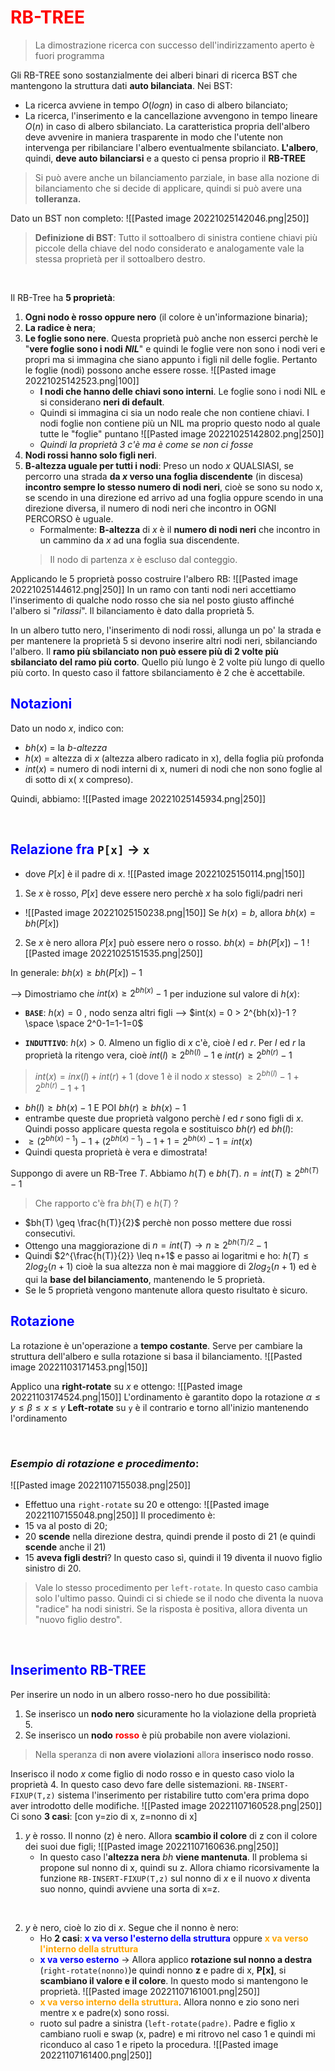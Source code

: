 # <font color ="red">RB-TREE</font>
>La dimostrazione ricerca con successo dell'indirizzamento aperto è fuori programma

Gli RB-TREE sono sostanzialmente dei alberi binari di ricerca BST che mantengono la struttura dati **auto bilanciata**.
Nei BST:
- La ricerca avviene in tempo $O(logn)$ in caso di albero bilanciato;
- La ricerca, l'inserimento e la cancellazione avvengono in tempo lineare $O(n)$ in caso di albero sbilanciato.
La caratteristica propria dell'albero deve avvenire in maniera trasparente in modo che l'utente non intervenga per ribilanciare l'albero eventualmente sbilanciato. 
**L'albero**, quindi, **deve auto bilanciarsi** e a questo ci pensa proprio il **RB-TREE**

>Si può avere anche un bilanciamento parziale, in base alla nozione di bilanciamento che si decide di applicare, quindi si può avere una **tolleranza.**

Dato un BST non completo:
![[Pasted image 20221025142046.png|250]]
>**Definizione di BST**: Tutto il sottoalbero di sinistra contiene chiavi più piccole della chiave del nodo considerato e analogamente vale la stessa proprietà per il sottoalbero destro.

<div style="page-break-after: always; visibility: hidden"> \pagebreak </div>

Il RB-Tree ha **5 proprietà**:
1. **Ogni nodo è rosso oppure nero** (il colore è un'informazione binaria);
2. **La radice è nera**;
3. **Le foglie sono nere**. Questa proprietà può anche non esserci perchè le "**vere foglie sono i nodi *NIL***" e quindi le foglie vere non sono i nodi veri e propri ma si immagina che siano appunto i figli nil delle foglie. Pertanto le foglie (nodi) possono anche essere rosse.
		![[Pasted image 20221025142523.png|100]]
	- **I nodi che hanno delle chiavi sono interni**. Le foglie sono i nodi NIL e si considerano **neri di default**. 
	- Quindi si immagina ci sia un nodo reale che non contiene chiavi. I nodi foglie non contiene più un NIL ma proprio questo nodo al quale tutte le "foglie" puntano 
		![[Pasted image 20221025142802.png|250]]
	- *Quindi la proprietà 3 c'è ma è come se non ci fosse*
4. **Nodi rossi hanno solo figli neri**.
5. **B-altezza uguale per tutti i nodi**: Preso un nodo $x$ QUALSIASI, se percorro una strada **da $x$ verso una foglia discendente** (in discesa) **incontro sempre lo stesso numero di nodi neri**, cioè se sono su nodo x, se scendo in una direzione ed arrivo ad una foglia oppure scendo in una direzione diversa, il numero di nodi neri che incontro in OGNI PERCORSO è uguale. 
	- Formalmente: **B-altezza** di $x$ è il **numero di nodi neri** che incontro in un cammino da $x$ ad una foglia sua discendente. 
	>Il nodo di partenza $x$ è escluso dal conteggio.

Applicando le 5 proprietà posso costruire l'albero RB: 
![[Pasted image 20221025144612.png|250]]
	In un ramo con tanti nodi neri accettiamo l'inserimento di qualche nodo rosso che sia nel posto giusto affinché l'albero si "*rilassi*". Il bilanciamento è dato dalla proprietà 5.

In un albero tutto nero, l'inserimento di nodi rossi, allunga un po' la strada e per mantenere la proprietà 5 si devono inserire altri nodi neri, sbilanciando l'albero.
Il **ramo più sbilanciato non può essere più di 2 volte più sbilanciato del ramo più corto**. Quello più lungo è 2 volte più lungo di quello più corto. In questo caso il fattore sbilanciamento è 2 che è accettabile.

## <font color ="blue">Notazioni</font>
Dato un nodo $x$, indico con:
- $bh(x)$ = la *b-altezza*
- $h(x)$ = altezza di $x$ (altezza albero radicato in x), della foglia più profonda
- $int(x)$ = numero di nodi interni di x, numeri di nodi che non sono foglie al di sotto di x( x compreso).

Quindi, abbiamo:
![[Pasted image 20221025145934.png|250]]

<div style="page-break-after: always; visibility: hidden"> \pagebreak </div>

## <font color ="blue">Relazione fra </font><code>P[x]</code> -> <code>x</code> 
- dove $P[x]$ è il padre di $x$.
![[Pasted image 20221025150114.png|150]]
1. Se $x$ è rosso, $P[x]$ deve essere nero perchè $x$ ha solo figli/padri neri
- ![[Pasted image 20221025150238.png|150]]
Se $h(x) = b$, allora $bh(x) = bh(P[x])$ 
2. Se $x$ è nero allora $P[x]$ può essere nero o rosso. $bh(x) = bh(P[x])-1$
![[Pasted image 20221025151535.png|250]]

In generale:
$bh(x) \geq bh(P[x])-1$

--> Dimostriamo che $int(x) \geq 2^{bh(x)}-1$ per induzione sul valore di $h(x)$:
- **`BASE`**: $h(x) = 0$ , nodo senza altri figli --> $int(x) = 0 > 2^{bh(x)}-1 ? \space \space  2^0-1=1-1=0$

- **`INDUTTIVO`**: $h(x)>0$. Almeno un figlio di $x$ c'è, cioè $l$ ed $r$. Per $l$ ed $r$ la proprietà la ritengo vera, cioè $int(l) \geq 2^{bh(l)}-1$ e $int(r) \geq 2^{bh(r)}-1$

>$int(x) = inx(l)+int(r)+1$ (dove 1 è il nodo $x$ stesso)
>$\geq 2^{bh(l)}-1+2^{bh(r)}-1+1$

- $bh(l) \geq bh(x) -1$ E POI $bh(r) \geq bh(x)-1$
- entrambe queste due proprietà valgono perchè $l$ ed $r$ sono figli di $x$. Quindi posso applicare questa regola e sostituisco $bh(r)$ ed $bh(l)$:
- $\geq (2^{bh(x)-1})-1+(2^{bh(x)-1})-1+1 = 2^{bh(x)}-1 = int(x)$ 
- Quindi questa proprietà è vera e dimostrata!

Suppongo di avere un RB-Tree $T$. Abbiamo $h(T)$ e $bh(T)$.
$n=int(T) \geq 2^{bh(T)}-1$
>Che rapporto c'è fra $bh(T)$ e $h(T)$ ?

- $bh(T) \geq \frac{h(T)}{2}$ perchè non posso mettere due rossi consecutivi.
- Ottengo una maggiorazione di $n=int(T) \rightarrow n \geq 2^{bh(T)/2}-1$
- Quindi $2^{\frac{h(T)}{2}} \leq n+1$ e passo ai logaritmi e ho: $h(T) \leq 2log_2(n+1)$ cioè la sua altezza non è mai maggiore di $2log_2(n+1)$ ed è qui la **base del bilanciamento**, mantenendo le 5 proprietà. 
- Se le 5 proprietà vengono mantenute allora questo risultato è sicuro.

## <font color ="blue">Rotazione</font>
La rotazione è un'operazione a **tempo costante**. Serve per cambiare la struttura dell'albero e sulla rotazione si basa il bilanciamento.
![[Pasted image 20221103171453.png|150]]

Applico una **right-rotate** su $x$ e ottengo:
![[Pasted image 20221103174524.png|150]]
L'ordinamento è garantito dopo la rotazione $\alpha \leq y\leq \beta\leq x \leq \gamma$
**Left-rotate** su `y` è il contrario e torno all'inizio mantenendo l'ordinamento

<div style="page-break-after: always; visibility: hidden"> \pagebreak </div>

### *Esempio di rotazione e procedimento*:
![[Pasted image 20221107155038.png|250]]
- Effettuo una `right-rotate` su 20 e ottengo:
![[Pasted image 20221107155048.png|250]]
Il procedimento è:
- 15 va al posto di 20;
- 20 **scende** nella direzione destra, quindi prende il posto di 21 (e quindi **scende** anche il 21)
- 15 **aveva figli destri**? In questo caso sì, quindi il 19 diventa il nuovo figlio sinistro di 20.
>Vale lo stesso procedimento per `left-rotate`. In questo caso cambia solo l'ultimo passo. Quindi ci si chiede se il nodo che diventa la nuova "radice" ha nodi sinistri. Se la risposta è positiva, allora diventa un "nuovo figlio destro".

<div style="page-break-after: always; visibility: hidden"> \pagebreak </div>

## <font color ="blue">Inserimento RB-TREE</font>
Per inserire un nodo in un albero rosso-nero ho due possibilità:
1. Se inserisco un **nodo nero** sicuramente ho la violazione della proprietà 5.
2. Se inserisco un **nodo** <font color ="red"><b>rosso</b></font> è più probabile non avere violazioni.
>Nella speranza di **non avere violazioni** allora **inserisco nodo rosso**.

Inserisco il nodo $x$ come figlio di nodo rosso e in questo caso violo la proprietà 4. In questo caso devo fare delle sistemazioni.
`RB-INSERT-FIXUP(T,z)` sistema l'inserimento per ristabilire tutto com'era prima dopo aver introdotto delle modifiche.
![[Pasted image 20221107160528.png|250]]
Ci sono **3 casi**: [con y=zio di x, z=nonno di x] 
1. $y$ è rosso. Il nonno (z) è nero. Allora **scambio il colore** di z con il colore dei suoi due figli;  ![[Pasted image 20221107160636.png|250]]
	- In questo caso l'**altezza nera** $bh$ **viene mantenuta**. Il problema si propone sul nonno di x, quindi su z. Allora chiamo ricorsivamente la funzione `RB-INSERT-FIXUP(T,z)` sul nonno di $x$ e il nuovo $x$ diventa suo nonno, quindi avviene una sorta di x=z.




<div style="page-break-after: always; visibility: hidden"> \pagebreak </div>

2. $y$ è nero, cioè lo zio di $x$. Segue che il nonno è nero: 
	- Ho **2 casi**: <b><font color = "blue">x va verso l'esterno della struttura</b></font> oppure <b><font color = "orange">x va verso l'interno della struttura</b></font>
	- <b><font color = "blue">x va verso esterno</b></font> $\rightarrow$ Allora applico **rotazione sul nonno a destra** (`right-rotate(nonno)`)e quindi nonno **z** e padre di x, **P[x]**,  si **scambiano il valore e il colore**. In questo modo si mantengono le proprietà.
		 ![[Pasted image 20221107161001.png|250]]
	- <b><font color = "orange">x va verso interno della struttura</b></font>. Allora nonno e zio sono neri mentre x e padre(x) sono rossi.
	- ruoto sul padre a sinistra (`left-rotate(padre)`. Padre e figlio x cambiano ruoli e swap (x, padre) e mi ritrovo nel caso 1 e quindi mi riconduco al caso 1 e ripeto la procedura.
		![[Pasted image 20221107161400.png|250]]